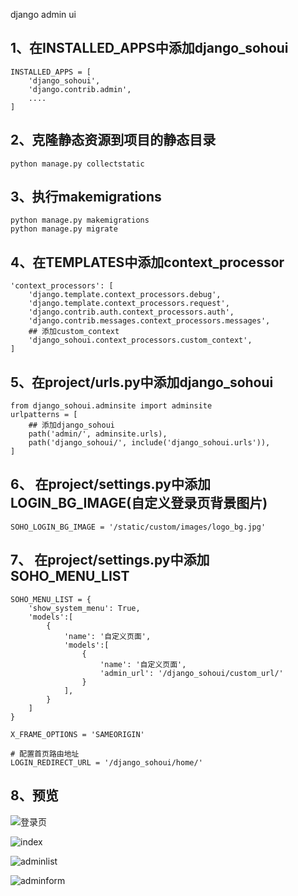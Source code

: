 django admin ui 

## 1、在INSTALLED_APPS中添加django_sohoui

```
INSTALLED_APPS = [
    'django_sohoui',
    'django.contrib.admin',
    ....
]
```
## 2、克隆静态资源到项目的静态目录
```
python manage.py collectstatic
```
## 3、执行makemigrations

```
python manage.py makemigrations
python manage.py migrate      
```      

## 4、在TEMPLATES中添加context_processor 

```
'context_processors': [
    'django.template.context_processors.debug',
    'django.template.context_processors.request',
    'django.contrib.auth.context_processors.auth',
    'django.contrib.messages.context_processors.messages',
    ## 添加custom_context
    'django_sohoui.context_processors.custom_context',
]
```

## 5、在project/urls.py中添加django_sohoui
```
from django_sohoui.adminsite import adminsite
urlpatterns = [
    ## 添加django_sohoui
    path('admin/', adminsite.urls),
    path('django_sohoui/', include('django_sohoui.urls')),
]

```
## 6、 在project/settings.py中添加LOGIN_BG_IMAGE(自定义登录页背景图片)

```
SOHO_LOGIN_BG_IMAGE = '/static/custom/images/logo_bg.jpg'
```


## 7、 在project/settings.py中添加SOHO_MENU_LIST

```
SOHO_MENU_LIST = {
    'show_system_menu': True,
    'models':[
        {
            'name': '自定义页面',
            'models':[
                {
                    'name': '自定义页面',
                    'admin_url': '/django_sohoui/custom_url/'
                }
            ],
        }
    ]
}

X_FRAME_OPTIONS = 'SAMEORIGIN'

# 配置首页路由地址
LOGIN_REDIRECT_URL = '/django_sohoui/home/'
```

## 8、预览

![登录页](https://admin.etcpu.com/static/img/login.png)

![index](https://admin.etcpu.com/static/img/index.png)

![adminlist](https://admin.etcpu.com/static/img/adminlist.png)

![adminform](https://admin.etcpu.com/static/img/adminform.png)



